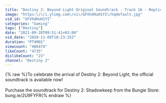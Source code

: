 ```yaml
---
title: "Destiny 2: Beyond Light Original Soundtrack - Track 16 - Replicate"
image: "https:\/\/i.ytimg.com\/vi\/GFVhdHuH1YI\/hqdefault.jpg"
vid_id: "GFVhdHuH1YI"
categories: "Gaming"
tags: ["Destiny"]
date: "2021-09-28T09:51:41+03:00"
vid_date: "2020-11-09T18:23:35Z"
duration: "PT4M6S"
viewcount: "486474"
likeCount: "4735"
dislikeCount: "23"
channel: "Destiny 2"
---
```

{% raw %}To celebrate the arrival of Destiny 2: Beyond Light, the official soundtrack is available now! <br /><br />Purchase the soundtrack for Destiny 2: Shadowkeep from the Bungie Store: bung.ie/2U9FYFR{% endraw %}
